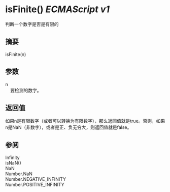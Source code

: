 # isFinite() _ECMAScript v1_

判断一个数字是否是有限的

## 摘要

isFinite(n)

## 参数

n  
    要检测的数字。

## 返回值

如果n是有限数字（或者可以转换为有限数字），那么返回值就是true。否则，如果n是NaN（非数字），或者是正、负无穷大，则返回值就是false。

## 参阅

Infinity  
isNaN()  
NaN  
Number.NaN  
Number.NEGATIVE\_INFINITY  
Number.POSITIVE\_INFINITY

